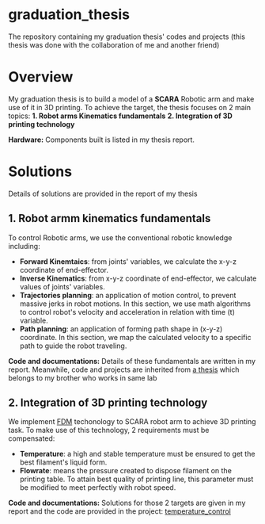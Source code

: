 # graduation_thesis
The repository containing my graduation thesis' codes and projects (this thesis was done with the collaboration of me and another friend)

# Overview

My graduation thesis is to build a model of a **SCARA** Robotic arm and make use of it in 3D printing. To achieve the target, the thesis focuses on 2 main topics:
**1. Robot arms Kinematics fundamentals**
**2. Integration of 3D printing technology**

**Hardware:** Components built is listed in my thesis report.

# Solutions

Details of solutions are provided in the report of my thesis

## 1. Robot armm kinematics fundamentals

To control Robotic arms, we use the conventional robotic knowledge including:
- **Forward Kinemtaics**: from joints' variables, we calculate the x-y-z coordinate of end-effector.
- **Inverse Kinematics**: from x-y-z coordinate of end-effector, we calculate values of joints' variables.
- **Trajectories planning**: an application of motion control, to prevent massive jerks in robot motions. In this section, we use math algorithms to control robot's velocity and acceleration in relation with time (t) variable.
- **Path planning**: an application of forming path shape in (x-y-z) coordinate. In this section, we map the calculated velocity to a specific path to guide the robot traveling. 

**Code and documentations:** Details of these fundamentals are written in my report. Meanwhile, code and projects are inherited from [a thesis](https://github.com/purelifexx1/grad2.git)  which belongs to my brother who works in same lab

## 2. Integration of 3D printing technology

We implement [FDM](https://all3dp.com/2/fused-deposition-modeling-fdm-3d-printing-simply-explained/) techonology to SCARA robot arm to achieve 3D printing task. To make use of this technology, 2 requirements must be compensated:
- **Temperature**: a high and stable temperature must be ensured to get the best filament's liquid form.
- **Flowrate**: means the pressure created to dispose filament on the printing table. To attain best quality of printing line, this parameter must be modified to meet perfectly with robot speed.

**Code and documentations:** Solutions for those 2 targets are given in my report and the code are provided in the project: [temperature_control](./temperature_control/) 
